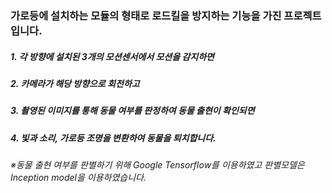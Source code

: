 ### 가로등에 설치하는 모듈의 형태로 로드킬을 방지하는 기능을 가진 프로젝트입니다.
##### 1. 각 방향에 설치된 3개의 모션센서에서 모션을 감지하면
##### 2. 카메라가 해당 방향으로 회전하고
##### 3. 촬영된 이미지를 통해 동물 여부를 판정하여 동물 출현이 확인되면
##### 4. 빛과 소리, 가로등 조명을 변환하여 동물을 퇴치합니다.
###### ※동물 출현 여부를 판별하기 위해 Google Tensorflow를 이용하였고 판별모델은 Inception model을 이용하였습니다.

